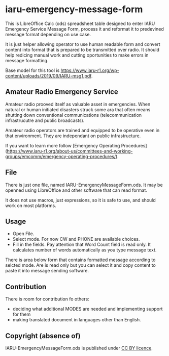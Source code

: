 # iaru-emergency-message-form

This is LibreOffice Calc (ods) spreadsheet table designed to enter IARU Emergency Service Message Form, process it and reformat it to predevined message format depending on use case.

It is just helper allowing operator to use human readable form and convert content into format that is prepared to be transmitted over radio. It should help redicing manual work and cutting oportunities to make errors in message formatting.

Base model for this tool is https://www.iaru-r1.org/wp-content/uploads/2019/09/IARU-msg1.pdf.

## Amateur Radio Emergency Service

Amateur radio prooved itself as valuable asset in emergencies. When natural or human initiated disasters struck some ara that often means shutting down conventional communications (telecommunication infrastrucutre and public broadcasts). 

Amateur radio operators are trained and equipped to be operative even in that environment. They are independant on public infrastructure.

If you want to learn more follow [Emergency Operating Procedures] (https://www.iaru-r1.org/about-us/committees-and-working-groups/emcomm/emergency-operating-procedures/).

## File

There is just one file, named IARU-EmergencyMessageForm.ods. It may be openned using LibreOffice and other software that can read format.

It does not use macros, just expressions, so it is safe to use, and should work on most platforms.

## Usage

- Open File.
- Select mode. For now CW and PHONE are available choices.
- Fill in the fields. Pay attention that Word Count field is read only. It calculates number of words automatically as you type message text.

There is area below form that contains formatted message according to selcted mode. Are is read only but you can select it and copy content to paste it into message sending software.

## Contribution

There is room for contribution fo others:
- deciding what additional MODES are needed and implementing support for them
- making translated document in languages other than English.

## Copyright (absence of)

IARU-EmergencyMessageForm.ods is published under [CC BY licence](https://creativecommons.org/licenses/by/4.0/).
